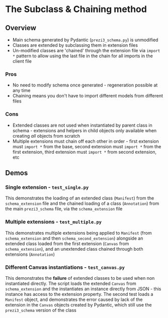 # The Subclass & Chaining method

## Overview
* Main schema generated by Pydantic (`prezi3_schema.py`) is unmodified
* Classes are extended by subclassing them in extension files
* Un-modified classes are 'chained' through the extension file via `import *` pattern to allow using the last file in
the chain for all imports in the client file

### Pros
* No need to modify schema once generated - regeneration possible at any time
* Chaining means you don't have to import different models from different files

### Cons
* Extended classes are not used when instantiated by parent class in schema - extensions and helpers in child objects only
  available when creating _all_ objects from scratch
* Multiple extensions must chain off each other in order - first extension must `import *` from the base, second extension
  must `import *` from the first extension, third extension must `import *` from second extension, etc

## Demos
### Single extension - `test_single.py`
This demonstrates the loading of an extended class (`Manifest`) from the `schema_extension` file
and the chained loading of a class (`Annotation`) from the main `prezi3_schema` file, via the `schema_extension` file

### Multiple extensions - `test_multiple.py`
This demonstrates multiple extensions being applied to `Manifest` (from `schema_extension` and then `schema_second_extension`)
alongside an extended class loaded from the first extension (`Canvas` from `schema_extension`), and an unextended
class chained through both extensions (`Annotation`)

### Different Canvas instantiations - `test_canvas.py`
This demonstrates the **failure** of extended classes to be used when non instantiated directly.
The script loads the extended `Canvas` from `schema_extension` and the instantiates an instance directly from JSON - 
this instance has access to the extension property. The second test loads a `Manifest` object, and demonstrates the error
caused by lack of the extension in the `Canvas` objects created by Pydantic, which still use the `prezi3_schema` version of the class